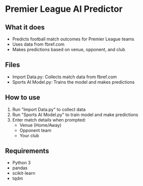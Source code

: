 # Premier League AI Predictor

## What it does
- Predicts football match outcomes for Premier League teams
- Uses data from fbref.com
- Makes predictions based on venue, opponent, and club

## Files
- Import Data.py: Collects match data from fbref.com
- Sports AI Model.py: Trains the model and makes predictions

## How to use
1. Run "Import Data.py" to collect data
2. Run "Sports AI Model.py" to train model and make predictions
3. Enter match details when prompted:
   - Venue (Home/Away)
   - Opponent team
   - Your club

## Requirements
- Python 3
- pandas
- scikit-learn
- tqdm 
